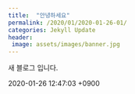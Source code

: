 ```yaml
---
title:  "안녕하세요"
permalink: /2020/01/2020-01-26-01/
categories: Jekyll Update
header:
 image: assets/images/banner.jpg
---
```

새 블로그 입니다.

2020-01-26 12:47:03 +0900

